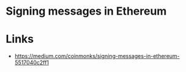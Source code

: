# Signing messages in Ethereum

# Links
- https://medium.com/coinmonks/signing-messages-in-ethereum-5517040c2ff1